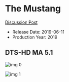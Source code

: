 # The Mustang

[Discussion Post](https://www.avsforum.com/threads/bass-eq-for-filtered-movies.2995212/post-58207616)

* Release Date: 2019-06-11
* Production Year: 2019

## DTS-HD MA 5.1

![img 0](https://i.imgur.com/hgm4gOc.jpg)

![img 1](https://i.imgur.com/XeVO8Y5.png)

